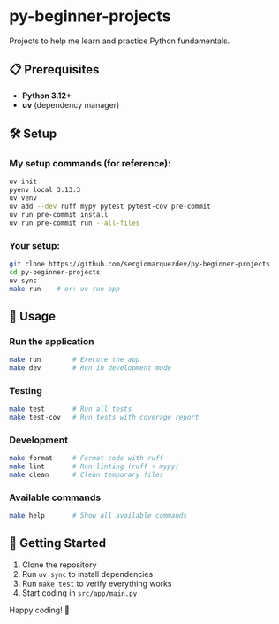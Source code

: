 # py-beginner-projects

Projects to help me learn and practice Python fundamentals.

## 📋 Prerequisites

- **Python 3.12+**
- **uv** (dependency manager)

## 🛠️ Setup

### My setup commands (for reference):

```bash
uv init
pyenv local 3.13.3
uv venv
uv add --dev ruff mypy pytest pytest-cov pre-commit
uv run pre-commit install
uv run pre-commit run --all-files
```

### Your setup:

```bash
git clone https://github.com/sergiomarquezdev/py-beginner-projects
cd py-beginner-projects
uv sync
make run    # or: uv run app
```

## 🎯 Usage

### Run the application

```bash
make run        # Execute the app
make dev        # Run in development mode
```

### Testing

```bash
make test       # Run all tests
make test-cov   # Run tests with coverage report
```

### Development

```bash
make format     # Format code with ruff
make lint       # Run linting (ruff + mypy)
make clean      # Clean temporary files
```

### Available commands

```bash
make help       # Show all available commands
```

## 🚀 Getting Started

1. Clone the repository
2. Run `uv sync` to install dependencies
3. Run `make test` to verify everything works
4. Start coding in `src/app/main.py`

Happy coding! 🐍
